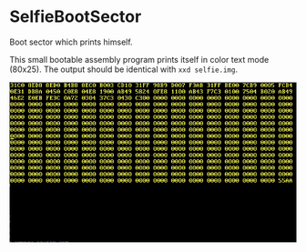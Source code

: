 # SelfieBootSector
Boot sector which prints himself. 

This small bootable assembly program prints itself in color text mode (80x25). The output should be identical with ```xxd selfie.img```.

![screen of running program][snapshot]

[snapshot]: /assets/running.PNG "Runnign Selfie Boot Sector"